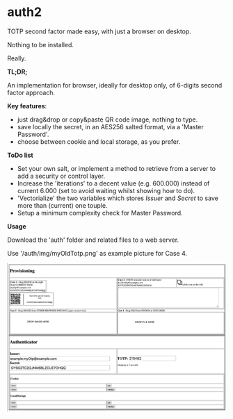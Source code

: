 # auth2

TOTP second factor made easy, with just a browser on desktop.

Nothing to be installed.

Really.

**TL;DR;**

An implementation for browser, ideally for desktop only, of 6-digits second factor approach.

**Key features**:
  * just drag&drop or copy&paste QR code image, nothing to type.
  * save locally the secret, in an AES256 salted format, via a 'Master Password'.
  * choose between cookie and local storage, as you prefer.

**ToDo list**
 * Set your own salt, or implement a method to retrieve from a server to add a security or control layer.
 * Increase the 'iterations' to a decent value (e.g. 600.000) instead of current 6.000 (set to avoid waiting whilst showing how to do).
 * 'Vectorialize' the two variables which stores _Issuer_ and _Secret_ to save more than (current) one touple.
 * Setup a minimum complexity check for Master Password.


**Usage**

Download the 'auth' folder and related files to a web server.

Use '/auth/img/myOldTotp.png' as example picture for Case 4.

![alt text](https://github.com/giovannicandotti/auth2/blob/main/demo.png?raw=true)

